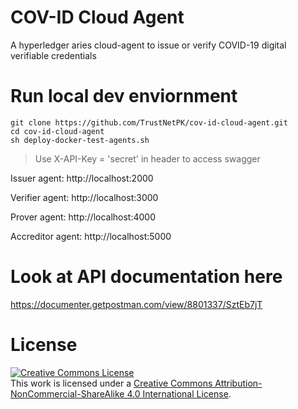 # COV-ID Cloud Agent
A hyperledger aries cloud-agent to issue or verify COVID-19 digital verifiable credentials


# Run local dev enviornment
```
git clone https://github.com/TrustNetPK/cov-id-cloud-agent.git
cd cov-id-cloud-agent
sh deploy-docker-test-agents.sh
```

> Use X-API-Key = 'secret' in header to access swagger

Issuer agent: http://localhost:2000

Verifier agent: http://localhost:3000

Prover agent: http://localhost:4000

Accreditor agent: http://localhost:5000



# Look at API documentation here
https://documenter.getpostman.com/view/8801337/SztEb7jT


# License
<a rel="license" href="http://creativecommons.org/licenses/by-nc-sa/4.0/"><img alt="Creative Commons License" style="border-width:0" src="https://i.creativecommons.org/l/by-nc-sa/4.0/88x31.png" /></a><br />This work is licensed under a <a rel="license" href="http://creativecommons.org/licenses/by-nc-sa/4.0/">Creative Commons Attribution-NonCommercial-ShareAlike 4.0 International License</a>.
